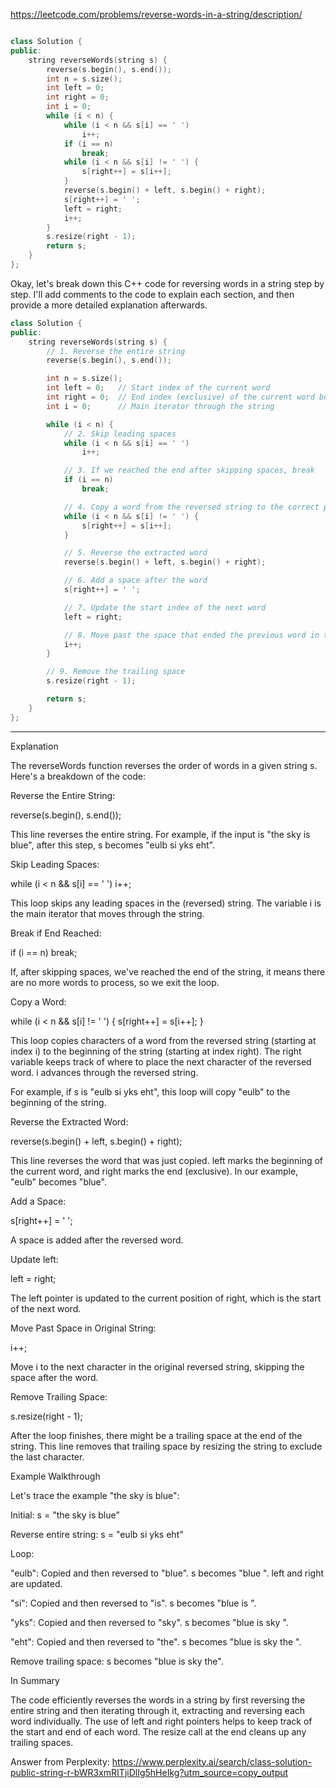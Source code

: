 
https://leetcode.com/problems/reverse-words-in-a-string/description/

```cpp

class Solution {
public:
    string reverseWords(string s) {
        reverse(s.begin(), s.end());
        int n = s.size();
        int left = 0;
        int right = 0;
        int i = 0;
        while (i < n) {
            while (i < n && s[i] == ' ')
                i++;
            if (i == n)
                break;
            while (i < n && s[i] != ' ') {
                s[right++] = s[i++];
            }
            reverse(s.begin() + left, s.begin() + right);
            s[right++] = ' ';
            left = right;
            i++;
        }
        s.resize(right - 1);
        return s;
    }
};

```


Okay, let's break down this C++ code for reversing words in a string step by step. I'll add comments to the code to explain each section, and then provide a more detailed explanation afterwards.


```cpp
class Solution {
public:
    string reverseWords(string s) {
        // 1. Reverse the entire string
        reverse(s.begin(), s.end());

        int n = s.size();
        int left = 0;   // Start index of the current word
        int right = 0;  // End index (exclusive) of the current word being built
        int i = 0;      // Main iterator through the string

        while (i < n) {
            // 2. Skip leading spaces
            while (i < n && s[i] == ' ')
                i++;

            // 3. If we reached the end after skipping spaces, break
            if (i == n)
                break;

            // 4. Copy a word from the reversed string to the correct place
            while (i < n && s[i] != ' ') {
                s[right++] = s[i++];
            }

            // 5. Reverse the extracted word
            reverse(s.begin() + left, s.begin() + right);

            // 6. Add a space after the word
            s[right++] = ' ';

            // 7. Update the start index of the next word
            left = right;

            // 8. Move past the space that ended the previous word in the original reversed string
            i++;
        }

        // 9. Remove the trailing space
        s.resize(right - 1);

        return s;
    }
};
```

---


Explanation


The reverseWords function reverses the order of words in a given string s. Here's a breakdown of the code:




Reverse the Entire String:




reverse(s.begin(), s.end());




This line reverses the entire string. For example, if the input is "the sky is blue", after this step, s becomes "eulb si yks eht".






Skip Leading Spaces:




while (i < n && s[i] == ' ') i++;




This loop skips any leading spaces in the (reversed) string. The variable i is the main iterator that moves through the string.






Break if End Reached:




if (i == n) break;




If, after skipping spaces, we've reached the end of the string, it means there are no more words to process, so we exit the loop.






Copy a Word:




while (i < n && s[i] != ' ') { s[right++] = s[i++]; }




This loop copies characters of a word from the reversed string (starting at index i) to the beginning of the string (starting at index right).  The right variable keeps track of where to place the next character of the reversed word. i advances through the reversed string.




For example, if s is "eulb si yks eht", this loop will copy "eulb" to the beginning of the string.






Reverse the Extracted Word:




reverse(s.begin() + left, s.begin() + right);




This line reverses the word that was just copied. left marks the beginning of the current word, and right marks the end (exclusive). In our example, "eulb" becomes "blue".






Add a Space:




s[right++] = ' ';




A space is added after the reversed word.






Update left:




left = right;




The left pointer is updated to the current position of right, which is the start of the next word.






Move Past Space in Original String:




i++;




Move i to the next character in the original reversed string, skipping the space after the word.






Remove Trailing Space:




s.resize(right - 1);




After the loop finishes, there might be a trailing space at the end of the string. This line removes that trailing space by resizing the string to exclude the last character.






Example Walkthrough


Let's trace the example "the sky is blue":




Initial: s = "the sky is blue"




Reverse entire string: s = "eulb si yks eht"




Loop:




"eulb": Copied and then reversed to "blue". s becomes "blue ". left and right are updated.




"si": Copied and then reversed to "is". s becomes "blue is ".




"yks": Copied and then reversed to "sky". s becomes "blue is sky ".




"eht": Copied and then reversed to "the". s becomes "blue is sky the ".






Remove trailing space: s becomes "blue is sky the".




In Summary


The code efficiently reverses the words in a string by first reversing the entire string and then iterating through it, extracting and reversing each word individually. The use of left and right pointers helps to keep track of the start and end of each word. The resize call at the end cleans up any trailing spaces.

Answer from Perplexity: https://www.perplexity.ai/search/class-solution-public-string-r-bWR3xmRITjiDlIg5hHeIkg?utm_source=copy_output
